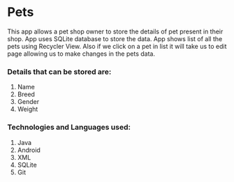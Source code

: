 # Pets #

This app allows a pet shop owner to store the details of pet present in their shop.
App uses SQLite database to store the data. App shows list of all the pets using Recycler View. 
Also if we click on a pet in list it will take us to edit page allowing us to make changes in the pets data.

### Details that can be stored are: ###
1. Name
2. Breed
3. Gender
4. Weight


### Technologies and Languages used: ###
1. Java
2. Android
3. XML
4. SQLite
5. Git
